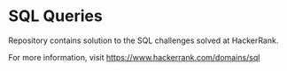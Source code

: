 # SQL Queries

Repository contains solution to the SQL challenges solved at HackerRank.

For more information, visit https://www.hackerrank.com/domains/sql



